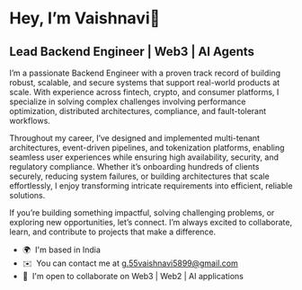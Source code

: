 

<!--
**12vaishnavi9/12vaishnavi9** is a ✨ _special_ ✨ repository because its `README.md` (this file) appears on your GitHub profile.

Here are some ideas to get you started:

- 🔭 I’m currently working on ...
- 🌱 I’m currently learning ...
- 👯 I’m looking to collaborate on ...
- 🤔 I’m looking for help with ...
- 💬 Ask me about ...
- 📫 How to reach me: ...
- 😄 Pronouns: ...
- ⚡ Fun fact: ...
-->
Hey, I’m Vaishnavi👋
================================

Lead Backend Engineer | Web3 | AI Agents
----------------------

I’m a passionate Backend Engineer with a proven track record of building robust, scalable, and secure systems that support real-world products at scale. With experience across fintech, crypto, and consumer platforms, I specialize in solving complex challenges involving performance optimization, distributed architectures, compliance, and fault-tolerant workflows.

Throughout my career, I’ve designed and implemented multi-tenant architectures, event-driven pipelines, and tokenization platforms, enabling seamless user experiences while ensuring high availability, security, and regulatory compliance. Whether it’s onboarding hundreds of clients securely, reducing system failures, or building architectures that scale effortlessly, I enjoy transforming intricate requirements into efficient, reliable solutions.

If you’re building something impactful, solving challenging problems, or exploring new opportunities, let’s connect. I’m always excited to collaborate, learn, and contribute to projects that make a difference.

*   🌍  I'm based in India
*   ✉️  You can contact me at [g.55vaishnavi5899@gmail.com](mailto:g.55vaishnavi5899@gmail.com)
*   🤝  I'm open to collaborate on Web3 | Web2 | AI applications
